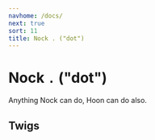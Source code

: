 ```yaml
---
navhome: /docs/
next: true
sort: 11
title: Nock . ("dot")
---
```


# Nock `.` ("dot")

Anything Nock can do, Hoon can do also.

## Twigs

<list dataPreview="true" className="runes"></list>
